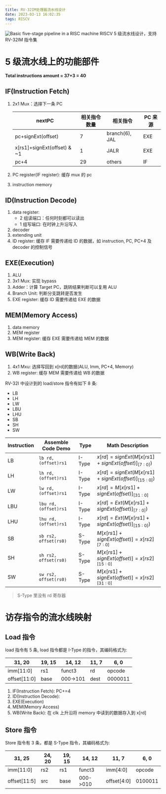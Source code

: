 ```yaml
---
title: RV-32IM处理器流水线设计
date: 2023-03-13 16:02:35
tags: RISCV
---
```


![Basic five-stage pipeline in a RISC machine](https://s2.loli.net/2023/03/13/7GPzH91tmwkxvEC.png)
RISCV 5 级流水线设计，支持 RV-32IM 指令集

<!--more-->

# 5 级流水线上的功能部件

**Total instructions amount = 37+3 = 40**

## IF(Instruction Fetch)

1. 2x1 Mux：选择下一条 PC

   | nextPC                      | 相关指令数量 | 相关指令       | PC 来源 |
   | --------------------------- | ------------ | -------------- | ------- |
   | pc+signExt(offset)          | 7            | branch(6), JAL | EXE     |
   | x[rs1]+signExt(offset) & ~1 | 1            | JALR           | EXE     |
   | pc+4                        | 29           | others         | IF      |

2. PC register(IF register): 缓存 mux 的 pc
3. instruction memory

## ID(Instruction Decode)

1. data register:
   - 2 组读端口：任何时刻都可以读出
   - 1 组写端口: 在时钟上升沿写入
2. decoder
3. extending unit
4. ID register: 缓存 IF 需要传递给 ID 的数据，如 instruction, PC, PC+4 及 decoder 的控制信号

## EXE(Execution)

1. ALU
2. 3x1 Mux: 实现 bypass
3. Adder：计算 Target PC，跳转结果判断可以复用 ALU
4. Branch Unit: 判断分支跳转是否发生
5. EXE register: 缓存 ID 需要传递给 EXE 的数据

## MEM(Memory Access)

1. data memory
2. MEM register
3. MEM register: 缓存 EXE 需要传递给 MEM 的数据

## WB(Write Back)

1. 4x1 Mxu: 选择写回到 x[rd]的数据(ALU, Imm, PC+4, Memory)
2. WB register: 缓存 MEM 需要传递给 WB 的数据

RV-32I 中设计到的 load/store 指令有如下 8 条:

- LB
- LH
- LW
- LBU
- LHU
- SB
- SH
- SW

| Instruction | Assemble Code Demo    | Type   | Math Description                                    |
| ----------- | --------------------- | ------ | --------------------------------------------------- |
| LB          | `lb rd, (offset)rs1`  | I-Type | $x[rd]=signExt(M[x[rs1]+signExt(offset)]_{[7:0]})$  |
| LH          | `lh rd, (offset)rs1`  | I-Type | $x[rd]=signExt(M[x[rs1]+signExt(offset)]_{[15:0]})$ |
| LW          | `lw rd, (offset)rs1`  | I-Type | $x[rd]=M[x[rs1]+signExt(offset)]_{[31:0]}$          |
| LBU         | `lbu rd, (offset)rs1` | I-Type | $x[rd]=Ext(M[x[rs1]+signExt(offset)]_{[7:0]})$      |
| LHU         | `lhu rd, (offset)rs1` | I-Type | $x[rd]=Ext(M[x[rs1]+signExt(offset)]_{[15:0]})$     |
| SB          | `sb rs2, offset(rs0)` | S-Type | $M[x[rs1]+signExt(offset)]=x[rs2]_{[7:0]}$          |
| SH          | `sh rs2, offset(rs0)` | S-Type | $M[x[rs1]+signExt(offset)]=x[rs2]_{[15:0]}$         |
| SW          | `sw rs2, offset(rs0)` | S-Type | $M[x[rs1]+signExt(offset)]=x[rs2]_{[31:0]}$         |

> S-Type 里没有 rd 寄存器

# 访存指令的流水线映射

## Load 指令

load 指令有 5 条, load 指令都是 I-Type 的指令，其编码格式为:

| 31, 20       | 19, 15 | 14, 12   | 11, 7 | 6, 0    |
| ------------ | ------ | -------- | ----- | ------- |
| imm[11:0]    | rs1    | funct3   | rd    | opcode  |
| offset[11:0] | base   | 000->101 | dest  | 0000011 |

1. IF(Instruction Fetch): PC+=4
2. ID(Instruction Decode):
3. EXE(Execution)
4. MEM(Memory Access)
5. WB(Write Back): 在 clk 上升沿将 memory 中读到的数据存入到 x[rd]

## Store 指令

Store 指令有 3 条，都是 S-Type 指令，其编码格式为:

| 31, 25       | 24, 20 | 19, 15 | 14, 12   | 11, 7       | 6, 0    |
| ------------ | ------ | ------ | -------- | ----------- | ------- |
| imm[11:0]    | rs2    | rs1    | funct3   | imm[4:0]    | opcode  |
| offset[11:5] | src    | base   | 000->010 | offset[4:0] | 0100011 |

